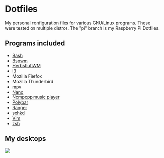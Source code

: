 # Dotfiles

My personal configuration files for various GNU/Linux programs. These were tested on multiple distros. The "pi" branch is my Raspberry Pi Dotfiles.

## Programs included

* [Bash](https://www.gnu.org/software/bash)
* [Bspwm](https://github.com/baskerville/bspwm)
* [HerbstluftWM](https://github.com/herbstluftwm/herbstluftwm)
* [i3](https://github.com/Airblader/i3)
* Mozilla Firefox
* Mozilla Thunderbird
* [mpv](https://github.com/mpv-player/mpv)
* [Nano](https://www.nano-editor.org)
* [Ncmpcpp music player](https://github.com/arybczak/ncmpcpp)
* [Polybar](https://github.com/jaagr/polybar)
* [Ranger](https://github.com/ranger/ranger)
* [sxhkd](https://github.com/baskerville/sxhkd)
* [Vim](https://www.vim.org)
* [zsh](http://zsh.sourceforge.net)

## My desktops

![](https://raw.githubusercontent.com/Babkock/babkock-dotfiles/master/pics/Clean-Desktop.png)



